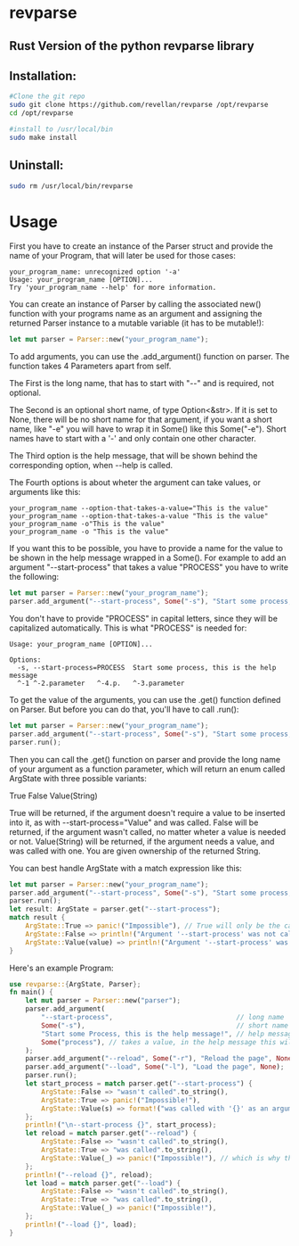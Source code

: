 # revparse
## Rust Version of the python revparse library


## Installation:
```sh
#Clone the git repo
sudo git clone https://github.com/revellan/revparse /opt/revparse
cd /opt/revparse

#install to /usr/local/bin
sudo make install
```

## Uninstall:
```sh
sudo rm /usr/local/bin/revparse
```

# Usage
First you have to create an instance of the Parser struct and provide the name of your Program, that will later be used for those cases:
```
your_program_name: unrecognized option '-a'
Usage: your_program_name [OPTION]...
Try 'your_program_name --help' for more information.
```
You can create an instance of Parser by calling the associated new() function with your programs name as an argument and assigning the returned Parser instance to a mutable variable (it has to be mutable!):
```rust
let mut parser = Parser::new("your_program_name");
```
To add arguments, you can use the .add_argument() function on parser.
The function takes 4 Parameters apart from self.

The First is the long name, that has to start with "--" and is required, not optional.

The Second is an optional short name, of type Option<&str>. If it is set to None, there will be no short name for that argument, if you want a short name, like "-e" you will have to wrap it in Some() like this Some("-e"). Short names have to start with a '-' and only contain one other character.

The Third option is the help message, that will be shown behind the corresponding option, when --help is called.

The Fourth options is about wheter the argument can take values, or arguments like this:
```
your_program_name --option-that-takes-a-value="This is the value"
your_program_name --option-that-takes-a-value "This is the value"
your_program_name -o"This is the value"
your_program_name -o "This is the value"
```
If you want this to be possible, you have to provide a name for the value to be shown in the help message wrapped in a Some().
For example to add an argument "--start-process" that takes a value "PROCESS" you have to write the following:
```rust
let mut parser = Parser::new("your_program_name");
parser.add_argument("--start-process", Some("-s"), "Start some process, this is the help message", Some("PROCESS"));
```
You don't have to provide "PROCESS" in capital letters, since they will be capitalized automatically. This is what "PROCESS" is needed for:
```
Usage: your_program_name [OPTION]...

Options:
  -s, --start-process=PROCESS  Start some process, this is the help message
  ^-1 ^-2.parameter   ^-4.p.   ^-3.parameter
```

To get the value of the arguments, you can use the .get() function defined on Parser. But before you can do that, you'll have to call .run():
```rust
let mut parser = Parser::new("your_program_name");
parser.add_argument("--start-process", Some("-s"), "Start some process, this is the help message", Some("PROCESS"));
parser.run();
```

Then you can call the .get() function on parser and provide the long name of your argument as a function parameter, which will return an enum called ArgState with three possible variants:

True
False
Value(String)

True will be returned, if the argument doesn't require a value to be inserted into it, as with --start-process="Value" and was called.
False will be returned, if the argument wasn't called, no matter wheter a value is needed or not.
Value(String) will be returned, if the argument needs a value, and was called with one. You are given ownership of the returned String.

You can best handle ArgState with a match expression like this:
```rust
let mut parser = Parser::new("your_program_name");
parser.add_argument("--start-process", Some("-s"), "Start some process, this is the help message", Some("PROCESS"));
parser.run();
let result: ArgState = parser.get("--start-process");
match result {
    ArgState::True => panic!("Impossible"), // True will only be the case, if you didn't allow a value
    ArgState::False => println!("Argument '--start-process' was not called"),
    ArgState::Value(value) => println!("Argument '--start-process' was called with the value: '{value}'"),
}
```

Here's an example Program:
```rust
use revparse::{ArgState, Parser};
fn main() {
    let mut parser = Parser::new("parser");
    parser.add_argument(
        "--start-process",                               // long name
        Some("-s"),                                      // short name (optional)
        "Start some Process, this is the help message!", // help message
        Some("process"), // takes a value, in the help message this will be shown as --start-process=PROCESS
    );
    parser.add_argument("--reload", Some("-r"), "Reload the page", None); // no value is taken by this argument,
    parser.add_argument("--load", Some("-l"), "Load the page", None);
    parser.run();
    let start_process = match parser.get("--start-process") {
        ArgState::False => "wasn't called".to_string(),
        ArgState::True => panic!("Impossible!"),
        ArgState::Value(s) => format!("was called with '{}' as an argument", s),
    };
    println!("\n--start-process {}", start_process);
    let reload = match parser.get("--reload") {
        ArgState::False => "wasn't called".to_string(),
        ArgState::True => "was called".to_string(),
        ArgState::Value(_) => panic!("Impossible!"), // which is why this outcome here is impossible
    };
    println!("--reload {}", reload);
    let load = match parser.get("--load") {
        ArgState::False => "wasn't called".to_string(),
        ArgState::True => "was called".to_string(),
        ArgState::Value(_) => panic!("Impossible!"),
    };
    println!("--load {}", load);
}
```